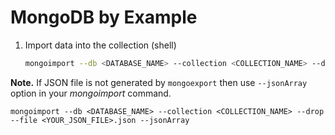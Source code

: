 # MongoDB by Example

1. Import data into the collection (shell)

    ```bash
    mongoimport --db <DATABASE_NAME> --collection <COLLECTION_NAME> --drop --file <YOUR_JSON_FILE>.json
    ```

__Note.__ If JSON file is not generated by `mongoexport` then use `--jsonArray` option in your _mongoimport_ command.
    
    
    mongoimport --db <DATABASE_NAME> --collection <COLLECTION_NAME> --drop --file <YOUR_JSON_FILE>.json --jsonArray
    